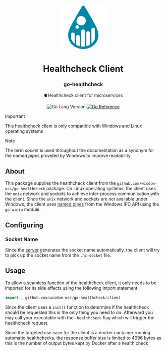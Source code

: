 <div align="center">
<img height="150px" src="https://raw.githubusercontent.com/wisdom-oss/brand/main/svg/standalone_color.svg">
<h1>Healthcheck Client</h1>
<h3>go-healthcheck</h3>
<p>🫀Healthcheck client for microservices</p>
<img src="https://img.shields.io/github/go-mod/go-version/wisdom-oss/go-healthcheck?style=for-the-badge" alt="Go Lang Version"/>
<a href="https://pkg.go.dev/github.com/wisdom-oss/go-healthcheck">
<img alt="Go Reference" src="https://img.shields.io/badge/reference-reference?style=for-the-badge&logo=go&logoColor=white&labelColor=5c5c5c&color=287d9d">
</a>
</div>

> [!IMPORTANT]
> This healthcheck client is only compatible with Windows and Linux operating
> systems

> [!NOTE]
> The term _socket_ is used throughout the documentation as a synonym for the
> _named pipes_ provided by Windows to improve readability

## About
This package supplies the healthcheck client from the `github.com/wisdom-oss/go-healthcheck`
package.
On Linux operating systems, the client uses the `unix` network and sockets to
achieve inter-process communication with the client.
Since the `unix` network and sockets are not available under Windows, the client
uses [named pipes] from the Windows IPC API using the `go-winio` module.

[named pipes]: https://learn.microsoft.com/en-us/windows/win32/ipc/named-pipes

## Configuring
### Socket Name
Since the [server] generates the socket name automatically, the client will try
to pick up the socket name from the `.hc-socket` file.

[server]: ../server/README.md

## Usage
To allow a seamless function of the healthcheck client, it only needs to be
imported for its side effects using the following import statement
```go
import _ github.com/wisdom-oss/go-healthcheck/client
```
Since the client uses a `init()` function to determine if the healthcheck should
be requested this is the only thing you need to do.
Afterward you may call your executable with the `-healthcheck` flag which will
trigger the healthcheck request. 

Since the targeted use case for the client is a docker container running 
automatic healthchecks, the response buffer size is limited to 4096 bytes as
this is the number of output bytes kept by Docker after a health check